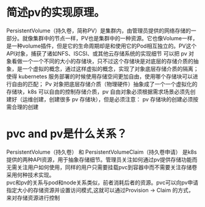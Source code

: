# 简述pv的实现原理。

PersistentVolume（持久卷，简称PV）是集群内，由管理员提供的网络存储的一部分。就像集群中的节点一样，PV也是集群中的一种资源。它也像Volume一样，是一种volume插件，但是它的生命周期却是和使用它的Pod相互独立的。PV这个API对象，捕获了诸如NFS、ISCSI、或其他云存储系统的实现细节
可以把 pv 对象看做一个一个不同的大小的存储块，只不过这个存储块是对底层的存储介质的抽象，是一个虚拟的概念，通过这样虚拟的概念，实现了对象底层存储介质的隔离； 使得 kubernetes 服务部署的时候使用存储空间更加自由，使用哪个存储块可以进行自由的匹配；
Pv 对象把底层存储介质（物理硬件）抽象成了一个一个虚拟化的存储块，k8s 可以自由的控制存储介质，pv 自由对象必须根据需求场景必须先创建好（运维创建，创建很多 pv 存储块），但是必须注意： pv 存储块的创建必须按需合理的创建

# pvc and pv是什么关系？

PersistentVolume（持久卷） 和 PersistentVolumeClaim（持久卷申请） 是k8s提供的两种API资源，用于抽象存储细节。管理员关注如何通过pv提供存储功能而无需关注用户如何使用，同样的用户只需要挂载pvc到容器中而不需要关注存储卷采用何种技术实现。  
pvc和pv的关系与pod和node关系类似，前者消耗后者的资源。pvc可以向pv申请指定大小的存储资源并设置访问模式,这就可以通过Provision -> Claim 的方式，来对存储资源进行控制